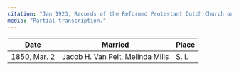 ```yaml
---
citation: "Jan 1923, Records of the Reformed Protestant Dutch Church on Staten Island, New York City, transcribed and edited by Royden Woodward Vosburgh, v2, p132, [Staten Island, Richmond County, NY Genealogical Resources](http://www.nygenweb.net/richmond/church/RDCPortRichmond/index.html), FHL Film 514656 Item 5."
media: "Partial transcription."
---
```

| Date | Married | Place |
| --- | --- | --- |
| 1850, Mar. 2 | Jacob H. Van Pelt, Melinda Mills | S. I. | 
